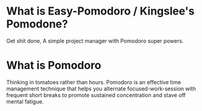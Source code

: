 # What is Easy-Pomodoro / Kingslee's Pomodone?
Get shit done, A simple project manager with Pomodoro super powers.  

# What is Pomodoro
Thinking in tomatoes rather than hours. Pomodoro is an effective time management technique that helps you alternate focused-work-session with frequent short breaks to promote sustained concentration and stave off mental fatigue.
